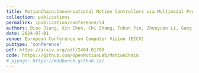 ```yaml
---
title: MotionChain:Conversational Motion Controllers via Multimodal Prompts
collection: publications
permalink: /publication/conference/54
authors: Biao Jiang, Xin Chen, Chi Zhang, Fukun Yin, Zhuoyuan Li, Gang YU, Jiayuan Fan
date: 2024-07-01
venue: European Conference on Computer Vision (ECCV)
pubtype: 'conference'
pdf: https://arxiv.org/pdf/2404.01700
code: https://github.com/OpenMotionLab/MotionChain
# pjpage: https://m3dbench.github.io/
---
```


<!-- paperurl: 'http://academicpages.github.io/files/paper1.pdf'
citation: 'Your Name, You. (2009). &quot;Paper Title Number 1.&quot; <i>Journal 1</i>. 1(1).' -->
<!-- [Download paper here](http://academicpages.github.io/files/paper1.pdf) -->
